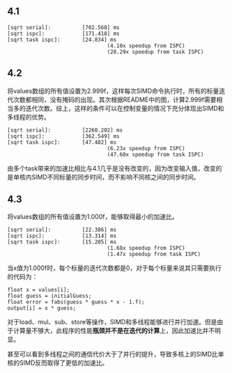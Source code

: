 ## 4.1

```shell
[sqrt serial]:          [702.568] ms
[sqrt ispc]:            [171.418] ms
[sqrt task ispc]:       [24.834] ms
                                (4.10x speedup from ISPC)
                                (28.29x speedup from task ISPC)
```

## 4.2

将values数组的所有值设置为2.999f，这样每次SIMD命令执行时，所有的标量迭代次数都相同，没有掩码的出现。其次根据README中的图，计算2.999f需要相当多的迭代次数。综上，这样的条件可以在控制变量的情况下充分体现出SIMD和多线程的优势。
```shell
[sqrt serial]:          [2260.202] ms
[sqrt ispc]:            [362.549] ms
[sqrt task ispc]:       [47.482] ms
                                (6.23x speedup from ISPC)
                                (47.60x speedup from task ISPC)
```

由多个task带来的加速比相比与4.1几乎是没有改变的，因为改变输入值，改变的是单核内SIMD不同标量的同步时间，而不影响不同核之间的同步时间。

## 4.3

将values数组的所有值设置为1.000f，能够取得最小的加速比。
```shell
[sqrt serial]:          [22.386] ms
[sqrt ispc]:            [13.314] ms
[sqrt task ispc]:       [15.205] ms
                                (1.68x speedup from ISPC)
                                (1.47x speedup from task ISPC)
```

当x值为1.000f时，每个标量的迭代次数都是0，对于每个标量来说其只需要执行的代码为：
```shell
float x = values[i];
float guess = initialGuess;
float error = fabs(guess * guess * x - 1.f);
output[i] = x * guess;
```

对于load、mul、sub、store等操作，SIMD和多线程能够进行并行加速。但是由于计算量不够大，此程序的性能**瓶颈并不是在迭代的计算**上，因此加速比并不明显。

甚至可以看到多线程之间的通信代价大于了并行的提升，导致多核上的SIMD比单核的SIMD反而取得了更低的加速比。